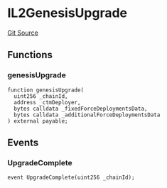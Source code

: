 # IL2GenesisUpgrade
[Git Source](https://github.com/matter-labs/zksync-contracts/blob/a1506a91fd7e3b73aa6fe10caf12e32f39e26211/contracts/system-contracts/interfaces/IL2GenesisUpgrade.sol)


## Functions
### genesisUpgrade


```solidity
function genesisUpgrade(
  uint256 _chainId,
  address _ctmDeployer,
  bytes calldata _fixedForceDeploymentsData,
  bytes calldata _additionalForceDeploymentsData
) external payable;
```

## Events
### UpgradeComplete

```solidity
event UpgradeComplete(uint256 _chainId);
```

